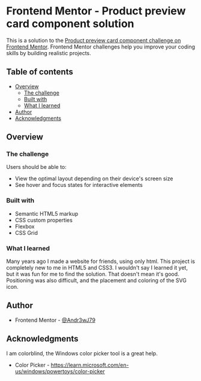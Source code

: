 # Frontend Mentor - Product preview card component solution

This is a solution to the [Product preview card component challenge on Frontend Mentor](https://www.frontendmentor.io/challenges/product-preview-card-component-GO7UmttRfa). Frontend Mentor challenges help you improve your coding skills by building realistic projects.

## Table of contents

- [Overview](#overview)
  - [The challenge](#the-challenge)
  - [Built with](#built-with)
  - [What I learned](#what-i-learned)
- [Author](#author)
- [Acknowledgments](#acknowledgments)

## Overview

### The challenge

Users should be able to:

- View the optimal layout depending on their device's screen size
- See hover and focus states for interactive elements

### Built with

- Semantic HTML5 markup
- CSS custom properties
- Flexbox
- CSS Grid

### What I learned

Many years ago I made a website for friends, using only html. This project is completely new to me in HTML5 and CSS3.
I wouldn't say I learned it yet, but it was fun for me to find the solution. That doesn't mean it's good.
Positioning was also difficult, and the placement and coloring of the SVG icon.

## Author

- Frontend Mentor - [@Andr3wJ79](https://www.frontendmentor.io/profile/Andr3wJ79)

## Acknowledgments

I am colorblind, the Windows color picker tool is a great help.

- Color Picker - https://learn.microsoft.com/en-us/windows/powertoys/color-picker
